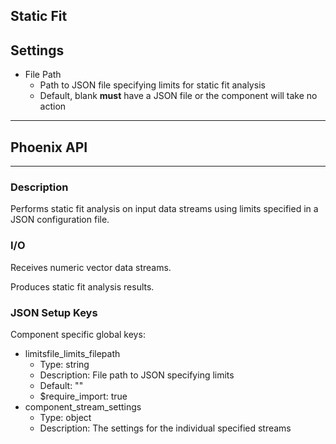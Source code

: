 ## Static Fit
## Settings

- File Path
    - Path to JSON file specifying limits for static fit analysis
    - Default, blank **must** have a JSON file or the component will take no action
___
## Phoenix API
___
### Description

Performs static fit analysis on input data streams using limits specified in a JSON configuration file.

### I/O

Receives numeric vector data streams.

Produces static fit analysis results.

### JSON Setup Keys

Component specific global keys:
- limitsfile_limits_filepath
    - Type: string
    - Description: File path to JSON specifying limits
    - Default: ""
    - $require_import: true
- component_stream_settings
    - Type: object
    - Description: The settings for the individual specified streams